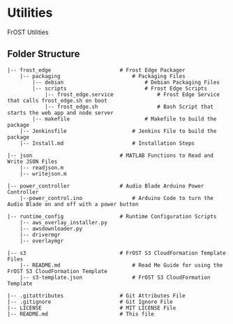 # Utilities
FrOST Utilities

## Folder Structure
    |-- frost_edge                      # Frost Edge Packager
        |-- packaging                       # Packaging Files
            |-- debian                          # Debian Packaging Files
            |-- scripts                         # Frost Edge Scripts
                |-- frost_edge.service              # Frost Edge Service that calls frost_edge.sh on boot
                |-- frost_edge.sh                   # Bash Script that starts the web app and node server
            |-- makefile                        # Makefile to build the package
        |-- Jenkinsfile                     # Jenkins File to build the package
        |-- Install.md                      # Installation Steps

    |-- json                            # MATLAB Functions to Read and Write JSON Files
        |-- readjson.m
        |-- writejson.m

    |-- power_controller                # Audio Blade Arduino Power Controller
        |--power_control.ino                # Arduino Code to turn the Audio Blade on and off with a power button

    |-- runtime_config                  # Runtime Configuration Scripts
        |-- aws_overlay_installer.py
        |-- awsdownloader.py
        |-- drivermgr
        |-- overlaymgr
    
    |-- s3                              # FrOST S3 CloudFormation Template Files
        |-- README.md                       # Read Me Guide for using the FrOST S3 CloudFormation Template
        |-- s3-template.json                # FrOST S3 CloudFormation Template
    
    |-- .gitattributes                  # Git Attributes File
    |-- .gitignore                      # Git Ignore File
    |-- LICENSE                         # MIT LICENSE File
    |-- README.md                       # This file
